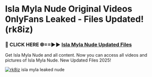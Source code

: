 # Isla Myla Nude Original Videos 0nlyFans Leaked - Files Updated! (rk8iz)

<h3>🔴 CLICK HERE 🌐==►► <a href="https://tinyurl.com/yc6ubb5a" rel="nofollow">Isla Myla Nude Updated Files</a></h3>

Get Isla Myla Nude and all content. Now you can access all videos and pictures of Isla Myla Nude. New Updated Files 2025!

[![rk8iz](https://i.imgur.com/7eu0CRL.gif)](https://tinyurl.com/yc6ubb5a)
isla myla leaked nude